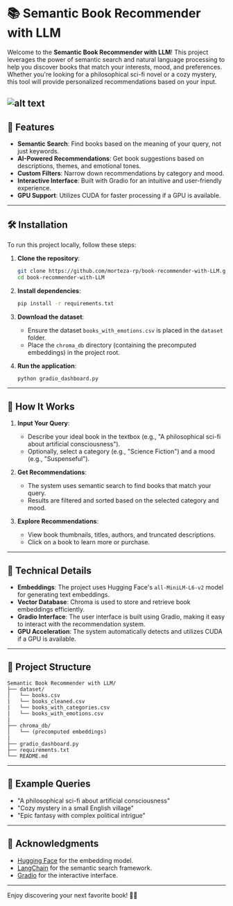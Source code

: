 # 📚 Semantic Book Recommender with LLM

Welcome to the **Semantic Book Recommender with LLM**! This project leverages the power of semantic search and natural language processing to help you discover books that match your interests, mood, and preferences. Whether you're looking for a philosophical sci-fi novel or a cozy mystery, this tool will provide personalized recommendations based on your input.

![alt text](dataset/sbrl.gif)
---

## 🚀 Features

- **Semantic Search**: Find books based on the meaning of your query, not just keywords.
- **AI-Powered Recommendations**: Get book suggestions based on descriptions, themes, and emotional tones.
- **Custom Filters**: Narrow down recommendations by category and mood.
- **Interactive Interface**: Built with Gradio for an intuitive and user-friendly experience.
- **GPU Support**: Utilizes CUDA for faster processing if a GPU is available.

---

## 🛠️ Installation

To run this project locally, follow these steps:

1. **Clone the repository**:
   ```bash
   git clone https://github.com/morteza-rp/book-recommender-with-LLM.git
   cd book-recommender-with-LLM
   ```

2. **Install dependencies**:
   ```bash
   pip install -r requirements.txt
   ```

3. **Download the dataset**:
   - Ensure the dataset `books_with_emotions.csv` is placed in the `dataset` folder.
   - Place the `chroma_db` directory (containing the precomputed embeddings) in the project root.

4. **Run the application**:
   ```bash
   python gradio_dashboard.py
   ```

---

## 🎯 How It Works

1. **Input Your Query**:
   - Describe your ideal book in the textbox (e.g., "A philosophical sci-fi about artificial consciousness").
   - Optionally, select a category (e.g., "Science Fiction") and a mood (e.g., "Suspenseful").

2. **Get Recommendations**:
   - The system uses semantic search to find books that match your query.
   - Results are filtered and sorted based on the selected category and mood.

3. **Explore Recommendations**:
   - View book thumbnails, titles, authors, and truncated descriptions.
   - Click on a book to learn more or purchase.

---

## 🧠 Technical Details

- **Embeddings**: The project uses Hugging Face's `all-MiniLM-L6-v2` model for generating text embeddings.
- **Vector Database**: Chroma is used to store and retrieve book embeddings efficiently.
- **Gradio Interface**: The user interface is built using Gradio, making it easy to interact with the recommendation system.
- **GPU Acceleration**: The system automatically detects and utilizes CUDA if a GPU is available.

---

## 📂 Project Structure

```
Semantic Book Recommender with LLM/
├── dataset/
│   └── books.csv
|   └── books_cleaned.csv
|   └── books_with_categories.csv
|   └── books_with_emotions.csv
|
├── chroma_db/
│   └── (precomputed embeddings)
|
├── gradio_dashboard.py
├── requirements.txt
└── README.md
```

---

## 🤖 Example Queries

- "A philosophical sci-fi about artificial consciousness"
- "Cozy mystery in a small English village"
- "Epic fantasy with complex political intrigue"

---

## 🙏 Acknowledgments

- [Hugging Face](https://huggingface.co/) for the embedding model.
- [LangChain](https://www.langchain.com/) for the semantic search framework.
- [Gradio](https://www.gradio.app/) for the interactive interface.

---

Enjoy discovering your next favorite book! 📖✨
